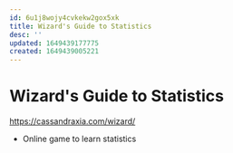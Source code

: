 ```yaml
---
id: 6u1j8wojy4cvkekw2gox5xk
title: Wizard's Guide to Statistics
desc: ''
updated: 1649439177775
created: 1649439005221
---
```


# Wizard's Guide to Statistics

https://cassandraxia.com/wizard/

- Online game to learn statistics
